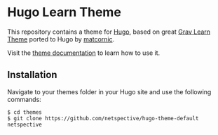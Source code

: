 # Hugo Learn Theme

This repository contains a theme for [Hugo](https://gohugo.io/), based on great [Grav Learn Theme](http://learn.getgrav.org/) ported to Hugo by [matcornic](https://github.com/matcornic/hugo-theme-learn).

Visit the [theme documentation](https://learn.netlify.com/en/) to learn how to use it.

## Installation

Navigate to your themes folder in your Hugo site and use the following commands:

```
$ cd themes
$ git clone https://github.com/netspective/hugo-theme-default netspective 
```
